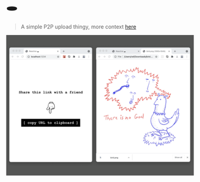 # 🕳

> A simple P2P upload thingy, more context [here](https://sonnet.io/posts/reactive-hole)

![screenshot including and app and a nihilistic chicken](./hero-social.png)

